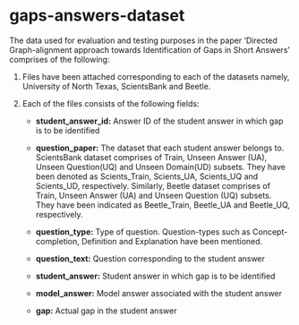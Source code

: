 # gaps-answers-dataset

The data used for evaluation and testing purposes in the paper ‘Directed Graph-alignment approach towards Identification of Gaps in Short Answers’ comprises of the following:

1. Files have been attached corresponding to each of the datasets namely, University of North Texas, ScientsBank and Beetle.
2. Each of the files consists of the following fields:

   -	**student_answer_id:** Answer ID of the student answer in which gap is to be identified   
    
   -	**question_paper:** The dataset that each student answer belongs to. ScientsBank dataset comprises of Train, Unseen Answer (UA), Unseen Question(UQ) and Unseen Domain(UD) subsets. They have been denoted as Scients_Train, Scients_UA, Scients_UQ and Scients_UD, respectively. Similarly, Beetle dataset comprises of Train, Unseen Answer (UA) and Unseen Question (UQ) subsets. They have been indicated as Beetle_Train, Beetle_UA and Beetle_UQ, respectively.
    
   -  **question_type:** Type of question. Question-types such as Concept-completion, Definition and Explanation have been mentioned. 
    
   -  **question_text:** Question corresponding to the student answer
    
   -	**student_answer:** Student answer in which gap is to be identified
    
   -	**model_answer:** Model answer associated with the student answer
    
   -	**gap:** Actual gap in the student answer    
    

